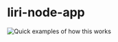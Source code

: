 # liri-node-app
![Quick examples of how this works](https://giphy.com/gifs/5z0dwOyTOlpGRg8vdjc/giphy.gif)
